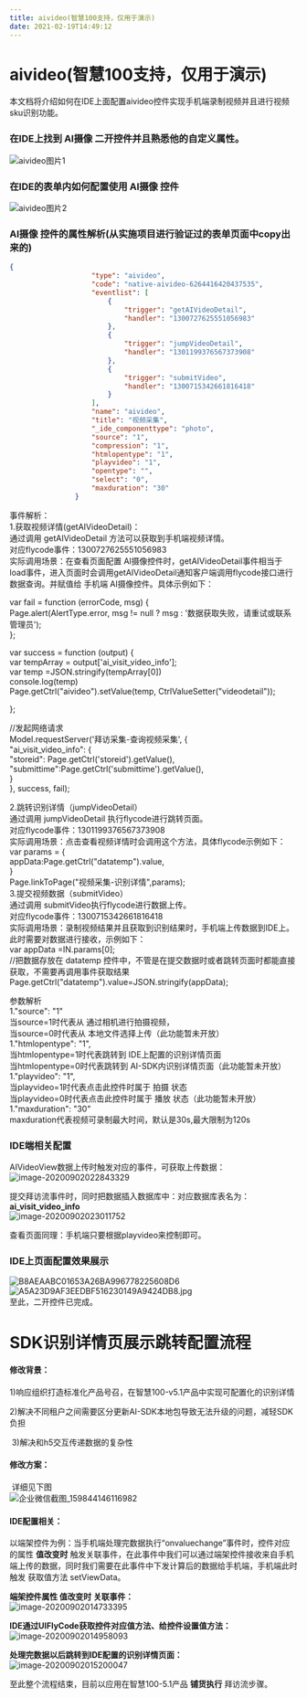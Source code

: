 ```yaml
---
title: aivideo(智慧100支持，仅用于演示)
date: 2021-02-19T14:49:12
---
```


# aivideo(智慧100支持，仅用于演示)

本文档将介绍如何在IDE上面配置aivideo控件实现手机端录制视频并且进行视频sku识别功能。

### 在IDE上找到 AI摄像 二开控件并且熟悉他的自定义属性。

![aivideo图片1](http://apaas.wxchina.com:8881/wp-content/uploads/aivideo%E5%9B%BE%E7%89%871.png)

### 在IDE的表单内如何配置使用 AI摄像 控件

![aivideo图片2](http://apaas.wxchina.com:8881/wp-content/uploads/aivideo%E5%9B%BE%E7%89%872.png)

### AI摄像 控件的属性解析(从实施项目进行验证过的表单页面中copy出来的)

```json
{
                    "type": "aivideo",
                    "code": "native-aivideo-6264416420437535",
                    "eventlist": [
                        {
                            "trigger": "getAIVideoDetail",
                            "handler": "1300727625551056983"
                        },
                        {
                            "trigger": "jumpVideoDetail",
                            "handler": "1301199376567373908"
                        },
                        {
                            "trigger": "submitVideo",
                            "handler": "1300715342661816418"
                        }
                    ],
                    "name": "aivideo",
                    "title": "视频采集",
                    "_ide_componenttype": "photo",
                    "source": "1",
                    "compression": "1",
                    "htmlopentype": "1",
                    "playvideo": "1",
                    "opentype": "",
                    "select": "0",
                    "maxduration": "30"
                }
```

事件解析：  
1.获取视频详情(getAIVideoDetail)：  
通过调用 getAIVideoDetail 方法可以获取到手机端视频详情。  
对应flycode事件：1300727625551056983  
实际调用场景：在查看页面配置 AI摄像控件时，getAIVideoDetail事件相当于load事件，进入页面时会调用getAIVideoDetail通知客户端调用flycode接口进行数据查询。并赋值给 手机端 AI摄像控件。具体示例如下：

var fail = function (errorCode, msg) {  
Page.alert(AlertType.error, msg != null ? msg : '数据获取失败，请重试或联系管理员');  
};

var success = function (output) {  
var tempArray = output\['ai\_visit\_video\_info'\];  
var temp =JSON.stringify(tempArray\[0\])  
console.log(temp)  
Page.getCtrl("aivideo").setValue(temp, CtrlValueSetter("videodetail"));

};

//发起网络请求  
Model.requestServer('拜访采集-查询视频采集', {  
"ai\_visit\_video\_info": {  
"storeid": Page.getCtrl('storeid').getValue(),  
"submittime":Page.getCtrl('submittime').getValue(),  
}  
}, success, fail);

2.跳转识别详情（jumpVideoDetail）  
通过调用 jumpVideoDetail 执行flycode进行跳转页面。  
对应flycode事件：1301199376567373908  
实际调用场景：点击查看视频详情时会调用这个方法，具体flycode示例如下：  
var params = {  
appData:Page.getCtrl("datatemp").value,  
}  
Page.linkToPage("视频采集-识别详情",params);  
3.提交视频数据（submitVideo）  
通过调用 submitVideo执行flycode进行数据上传。  
对应flycode事件：1300715342661816418  
实际调用场景：录制视频结果并且获取到识别结果时，手机端上传数据到IDE上。此时需要对数据进行接收，示例如下：  
var appData =IN.params\[0\];  
//把数据存放在 datatemp 控件中，不管是在提交数据时或者跳转页面时都能直接获取，不需要再调用事件获取结果  
Page.getCtrl("datatemp").value=JSON.stringify(appData);

参数解析  
1."source": "1"  
当source=1时代表从 通过相机进行拍摄视频，  
当source=0时代表从 本地文件选择上传（此功能暂未开放）  
1."htmlopentype": "1",  
当htmlopentype=1时代表跳转到 IDE上配置的识别详情页面  
当htmlopentype=0时代表跳转到 AI-SDK内识别详情页面（此功能暂未开放）  
1."playvideo": "1",  
当playvideo=1时代表点击此控件时属于 拍摄 状态  
当playvideo=0时代表点击此控件时属于 播放 状态（此功能暂未开放）  
1."maxduration": "30"  
maxduration代表视频可录制最大时间，默认是30s,最大限制为120s

### IDE端相关配置

AIVideoView数据上传时触发对应的事件，可获取上传数据：  
![image-20200902022843329](http://apaas.wxchina.com:8881/wp-content/uploads/image-20200902022843329.png)

提交拜访流事件时，同时把数据插入数据库中：对应数据库表名为：**ai\_visit\_video\_info**  
![image-20200902023011752](http://apaas.wxchina.com:8881/wp-content/uploads/image-20200902023011752.png)

查看页面同理：手机端只要根据playvideo来控制即可。

### IDE上页面配置效果展示

![B8AEAABC01653A26BA996778225608D6](http://apaas.wxchina.com:8881/wp-content/uploads/B8AEAABC01653A26BA996778225608D6.jpg)  
![A5A23D9AF3EEDBF516230149A9424DB8.jpg](http://apaas.wxchina.com:8881/wp-content/uploads/A5A23D9AF3EEDBF516230149A9424DB8.jpg)  
至此，二开控件已完成。

# SDK识别详情页展示跳转配置流程

#### 修改背景：

​ 1)响应组织打造标准化产品号召，在智慧100-v5.1产品中实现可配置化的识别详情

​ 2)解决不同租户之间需要区分更新AI-SDK本地包导致无法升级的问题，减轻SDK负担

​ 3)解决和h5交互传递数据的复杂性

#### 修改方案：

​ 详细见下图  
![企业微信截图_159844146116982](http://apaas.wxchina.com:8881/wp-content/uploads/%E4%BC%81%E4%B8%9A%E5%BE%AE%E4%BF%A1%E6%88%AA%E5%9B%BE_159844146116982.png)

#### IDE配置相关：

以端架控件为例：当手机端处理完数据执行“onvaluechange”事件时，控件对应的属性 **值改变时** 触发关联事件，在此事件中我们可以通过端架控件接收来自手机端上传的数据，同时我们需要在此事件中下发计算后的数据给手机端，手机端此时触发 获取值方法 setViewData。

**端架控件属性 值改变时 关联事件：**  
![image-20200902014733395](http://apaas.wxchina.com:8881/wp-content/uploads/image-20200902014733395.png)

**IDE通过UIFlyCode获取控件对应值方法、给控件设置值方法：**  
![image-20200902014958093](http://apaas.wxchina.com:8881/wp-content/uploads/image-20200902014958093.png)

**处理完数据以后跳转到IDE配置的识别详情页面：**  
![image-20200902015200047](http://apaas.wxchina.com:8881/wp-content/uploads/image-20200902015200047.png)

至此整个流程结束，目前以应用在智慧100-5.1产品 **铺货执行** 拜访流步骤。
